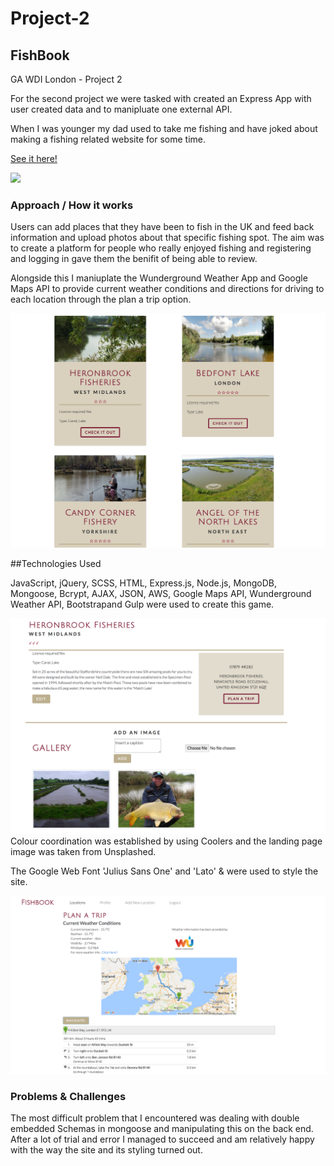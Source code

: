 # Project-2

## FishBook

GA WDI London - Project 2

For the second project we were tasked with created an Express App with user created data and to manipluate one external API.

When I was younger my dad used to take me fishing and have joked about making a fishing related website for some time.

[See it here!](https://enigmatic-meadow-18873.herokuapp.com/)

![](./screenshots/FishBook_img1.png)


### Approach / How it works


Users can add places that they have been to fish in the UK and feed back information and upload photos about that specific fishing spot. The aim was to create a platform for people who really enjoyed fishing and registering and logging in gave them the benifit of being able to review.

Alongside this I maniuplate the Wunderground Weather App and Google Maps API to provide current weather conditions and directions for driving to each location through the plan a trip option.

![](./screenshots/FishBook_img2.png)


##Technologies Used


JavaScript, jQuery, SCSS, HTML, Express.js, Node.js, MongoDB, Mongoose, Bcrypt, AJAX, JSON, AWS, Google Maps API, Wunderground Weather API, Bootstrapand  Gulp were used to create this game.

![](./screenshots/FishBook_img3.png)
Colour coordination was established by using Coolers and the landing page image was taken from Unsplashed.


The Google Web Font 'Julius Sans One' and  'Lato' & were used to style the site.

![](./screenshots/FishBook_img4.png)



### Problems & Challenges

The most difficult problem that I encountered was dealing with double embedded Schemas in mongoose and manipulating this on the back end. After a lot of trial and error I managed to succeed and am relatively happy with the way the site and its styling turned out.